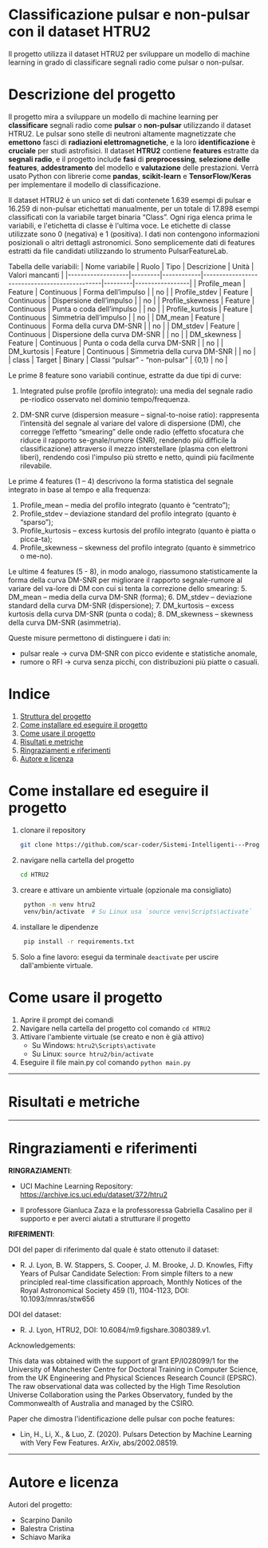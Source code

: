 
# Classificazione pulsar e non-pulsar con il dataset HTRU2

Il progetto utilizza il dataset HTRU2 per sviluppare un modello di machine learning in grado di classificare segnali radio come pulsar o non-pulsar.

# Descrizione del progetto 

Il progetto mira a sviluppare un modello di machine learning per **classificare** segnali radio come **pulsar** o **non-pulsar** utilizzando il dataset HTRU2. Le pulsar sono stelle di neutroni altamente magnetizzate che **emettono** fasci di **radiazioni elettromagnetiche**, e la loro **identificazione** è **cruciale** per studi astrofisici. Il dataset **HTRU2** contiene **features** estratte da **segnali radio**, e il progetto include **fasi** di **preprocessing**, **selezione delle features**, **addestramento** del modello e **valutazione** delle prestazioni.
Verrà usato Python con librerie come **pandas**, **scikit-learn** e **TensorFlow/Keras** per implementare il modello di classificazione.

Il dataset HTRU2 è un unico set di dati contenete 1.639 esempi di pulsar e 16.259 di non-pulsar etichettati manualmente, per un totale di 17.898 esempi classificati con la variabile target binaria “Class”.
Ogni riga elenca prima le variabili, e l'etichetta di classe è l'ultima voce. Le etichette di classe utilizzate sono 0 (negativa) e 1 (positiva). I dati non contengono informazioni posizionali o altri dettagli astronomici. Sono semplicemente dati di features estratti da file candidati utilizzando lo strumento PulsarFeatureLab.

Tabella delle variabili:
| Nome variabile    | Ruolo   | Tipo       | Descrizione                                 | Unità   | Valori mancanti |
|-------------------|---------|------------|----------------------------------------------|---------|-----------------|
| Profile_mean      | Feature | Continuous | Forma dell’impulso                          |         | no              |
| Profile_stdev     | Feature | Continuous | Dispersione dell’impulso                    |         | no              |
| Profile_skewness  | Feature | Continuous | Punta o coda dell’impulso                   |         | no              |
| Profile_kurtosis  | Feature | Continuous | Simmetria dell’impulso                      |         | no              |
| DM_mean           | Feature | Continuous | Forma della curva DM-SNR                    |         | no              |
| DM_stdev          | Feature | Continuous | Dispersione della curva DM-SNR              |         | no              |
| DM_skewness       | Feature | Continuous | Punta o coda della curva DM-SNR             |         | no              |
| DM_kurtosis       | Feature | Continuous | Simmetria della curva DM-SNR                |         | no              |
| class             | Target  | Binary     | Classi “pulsar” - “non-pulsar”              | {0,1}   | no              |

Le prime 8 feature sono variabili continue, estratte da due tipi di curve:
1.	Integrated pulse profile (profilo integrato): una media del segnale radio pe-riodico osservato nel dominio tempo/frequenza.

2.	DM-SNR curve (dispersion measure – signal-to-noise ratio): rappresenta l’intensità del segnale al variare del valore di dispersione (DM), che corregge l’effetto “smearing” delle onde radio (effetto sfocatura che riduce il rapporto se-gnale/rumore (SNR), rendendo più difficile la classificazione) attraverso il mezzo interstellare (plasma con elettroni liberi), rendendo così l'impulso più stretto e netto, quindi più facilmente rilevabile.

Le prime 4 features (1 – 4) descrivono la forma statistica del segnale integrato in base al tempo e alla frequenza: 
1.	Profile_mean – media del profilo integrato (quanto è “centrato”);
2.	Profile_stdev – deviazione standard del profilo integrato (quanto è “sparso”);
3.	Profile_kurtosis – excess kurtosis del profilo integrato (quanto è piatta o picca-ta);
4.	Profile_skewness – skewness del profilo integrato (quanto è simmetrico o me-no).

Le ultime 4 features (5 - 8), in modo analogo, riassumono statisticamente la forma della curva DM-SNR per migliorare il rapporto segnale-rumore al variare del va-lore di DM con cui si tenta la correzione dello smearing: 
5.	DM_mean – media della curva DM-SNR (forma);
6.	DM_stdev – deviazione standard della curva DM-SNR (dispersione);
7.	DM_kurtosis – excess kurtosis della curva DM-SNR (punta o coda);
8.	DM_skewness – skewness della curva DM-SNR (asimmetria).

Queste misure permettono di distinguere i dati in:
- pulsar reale → curva DM-SNR con picco evidente e statistiche anomale,
- rumore o RFI → curva senza picchi, con distribuzioni più piatte o casuali.


# Indice 

1. [Struttura del progetto](#struttura-del-progetto)
2. [Come installare ed eseguire il progetto](#come-installare-ed-eseguire-il-progetto)
3. [Come usare il progetto](#come-usare-il-progetto)
4. [Risultati e metriche](#risultati-e-metriche)
5. [Ringraziamenti e riferimenti](#ringraziamenti-e-riferimenti)
6. [Autore e licenza](#autore-e-licenza)

# Come installare ed eseguire il progetto 

1. clonare il repository
   ```bash
   git clone https://github.com/scar-coder/Sistemi-Intelligenti---Progetto-HTRU2.git
   ```
2. navigare nella cartella del progetto
   ```bash
   cd HTRU2
   ```
3. creare e attivare un ambiente virtuale (opzionale ma consigliato)
   ```bash
    python -m venv htru2
    venv/bin/activate  # Su Linux usa `source venv\Scripts\activate`
   ```
4. installare le dipendenze
   ```bash
    pip install -r requirements.txt
   ```
5. Solo a fine lavoro: esegui da terminale `deactivate` per uscire dall'ambiente virtuale.



# Come usare il progetto 

1. Aprire il prompt dei comandi
2. Navigare nella cartella del progetto col comando `cd HTRU2`
3. Attivare l'ambiente virtuale (se creato e non è già attivo)
   - Su Windows: `htru2\Scripts\activate`
   - Su Linux: `source htru2/bin/activate`
4. Eseguire il file main.py col comando `python main.py`

---

# Risultati e metriche


---

# Ringraziamenti e riferimenti 

**RINGRAZIAMENTI**:

- UCI Machine Learning Repository: https://archive.ics.uci.edu/dataset/372/htru2

- Il professore Gianluca Zaza e la professoressa Gabriella Casalino per il supporto e per averci aiutati a strutturare il progetto


**RIFERIMENTI**:

DOI del paper di riferimento dal quale è stato ottenuto il dataset:
- R. J. Lyon, B. W. Stappers, S. Cooper, J. M. Brooke, J. D. Knowles, Fifty Years of Pulsar Candidate Selection: From simple filters to a new principled real-time classification approach, Monthly Notices of the Royal Astronomical Society 459 (1), 1104-1123, DOI: 10.1093/mnras/stw656

DOI del dataset:
- R. J. Lyon, HTRU2, DOI: 10.6084/m9.figshare.3080389.v1.


Acknowledgements:

This data was obtained with the support of grant EP/I028099/1 for the University of Manchester  Centre for Doctoral Training in Computer Science, from the UK Engineering and Physical Sciences Research Council (EPSRC). The raw observational data was collected by the High Time Resolution Universe Collaboration using the Parkes Observatory, funded by the Commonwealth of Australia and managed by the CSIRO.

Paper che dimostra l'identificazione delle pulsar con poche features:
- Lin, H., Li, X., & Luo, Z. (2020). Pulsars Detection by Machine Learning with Very Few Features. ArXiv, abs/2002.08519.

---

# Autore e licenza

Autori del progetto:
- Scarpino Danilo
- Balestra Cristina
- Schiavo Marika


